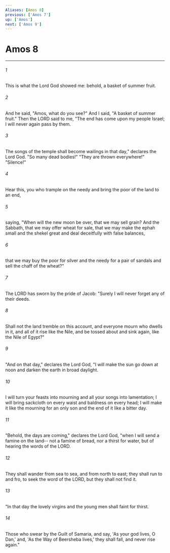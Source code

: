 ```yaml
---
Aliases: [Amos 8]
previous: ['Amos 7']
up: ['Amos']
next: ['Amos 9']
---
```

# Amos 8

***

 

###### 1 
This is what the Lord God showed me: behold, a basket of summer fruit. 
 

###### 2 
And he said, "Amos, what do you see?" And I said, "A basket of summer fruit." Then the LORD said to me,
 "The end has come upon my people Israel; 
 I will never again pass by them. 
 
 

###### 3 
The songs of the temple shall become wailings in that day," 
 declares the Lord God. 
 "So many dead bodies!" 
 "They are thrown everywhere!" 
 "Silence!"
 
 

###### 4 
Hear this, you who trample on the needy 
 and bring the poor of the land to an end, 
 
 

###### 5 
saying, "When will the new moon be over, 
 that we may sell grain? 
 And the Sabbath, 
 that we may offer wheat for sale, 
 that we may make the ephah small and the shekel great 
 and deal deceitfully with false balances, 
 
 

###### 6 
that we may buy the poor for silver 
 and the needy for a pair of sandals 
 and sell the chaff of the wheat?"
 
 

###### 7 
The LORD has sworn by the pride of Jacob: 
 "Surely I will never forget any of their deeds. 
 
 

###### 8 
Shall not the land tremble on this account, 
 and everyone mourn who dwells in it, 
 and all of it rise like the Nile, 
 and be tossed about and sink again, like the Nile of Egypt?"
 
 

###### 9 
"And on that day," declares the Lord God, 
 "I will make the sun go down at noon 
 and darken the earth in broad daylight. 
 
 

###### 10 
I will turn your feasts into mourning 
 and all your songs into lamentation; 
 I will bring sackcloth on every waist 
 and baldness on every head; 
 I will make it like the mourning for an only son 
 and the end of it like a bitter day.
 
 

###### 11 
"Behold, the days are coming," declares the Lord God, 
 "when I will send a famine on the land-- 
 not a famine of bread, nor a thirst for water, 
 but of hearing the words of the LORD. 
 
 

###### 12 
They shall wander from sea to sea, 
 and from north to east; 
 they shall run to and fro, to seek the word of the LORD, 
 but they shall not find it.
 
 

###### 13 
"In that day the lovely virgins and the young men 
 shall faint for thirst. 
 
 

###### 14 
Those who swear by the Guilt of Samaria, 
 and say, 'As your god lives, O Dan,' 
 and, 'As the Way of Beersheba lives,' 
 they shall fall, and never rise again."
 
